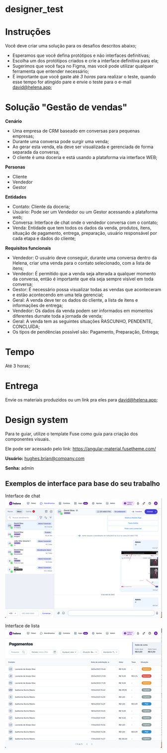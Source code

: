 # designer_test

# Instruções

Você deve criar uma solução para os desafios descritos abaixo;
- Esperamos que você defina protótipos e não interfaces definitivas;
- Escolha um dos protótipos criados e crie a interface definitiva para ela;
- Sugerimos que você faça no Figma, mas você pode utilizar qualquer ferramenta que entender necessário;
- É importante que você gaste até *3 horas* para realizar o teste, quando esse tempo for atingido pare e envie o teste para o e-mail david@helena.app;

# Solução "Gestão de vendas"

**Cenário**
- Uma empresa de CRM baseado em conversas para pequenas empresas;
- Durante uma conversa pode surgir uma venda;
- Ao gerar esta venda, ela deve ser visualizada e gerenciada de forma separada da conversa;
- O cliente é uma doceria e está usando a plataforma via interface WEB;

**Personas**
- Cliente
- Vendedor
- Gestor

**Entidades**
- Contato: Cliente da doceria;
- Usuário: Pode ser um Vendedor ou um Gestor acessando a plataforma web;
- Conversa: Interface de chat onde o vendedor conversa com o contato;
- Venda: Entidade que tem todos os dados da venda, produtos, itens, situação de pagamento, entrega, preparação, usuário responsável por cada etapa e dados do cliente;

**Requisitos funcionais**
- Vendedor: O usuário deve conseguir, durante uma conversa dentro da Helena, criar uma venda para o contato selecionado, com a lista de itens;
- Vendedor: É permitido que a venda seja alterada a qualquer momento da conversa, então é importante que ela seja sempre visível em toda conversa;
- Gestor: É necessário possa visualizar todas as vendas que aconteceram e estão acontecendo em uma tela gerencial;
- Geral: A venda deve ter os dados do cliente, a lista de itens e informações de entrega;
- Vendedor: Os dados da venda podem ser informados em momentos diferentes durnate toda a jornada de venda;
- Geral: A venda tem as seguintes situações RASCUNHO, PENDENTE, CONCLUÍDA;
- Os tipos de pendências possível são: Pagamento, Preparação, Entrega;


# Tempo
Até 3 horas;

# Entrega
Envie os materiais produzidos ou um link pra eles para david@helena.app;

# Design system
Para te guiar, utilize o template Fuse como guia para criação dos componentes visuais. 

Ele pode ser acessado pelo link: https://angular-material.fusetheme.com/

**Usuário:** hughes.brian@company.com

**Senha:** admin


## **Exemplos de interface para base do seu trabalho**

Interface de chat
![alt text](chat.png)

Interface de lista
![alt text](lista.png)

